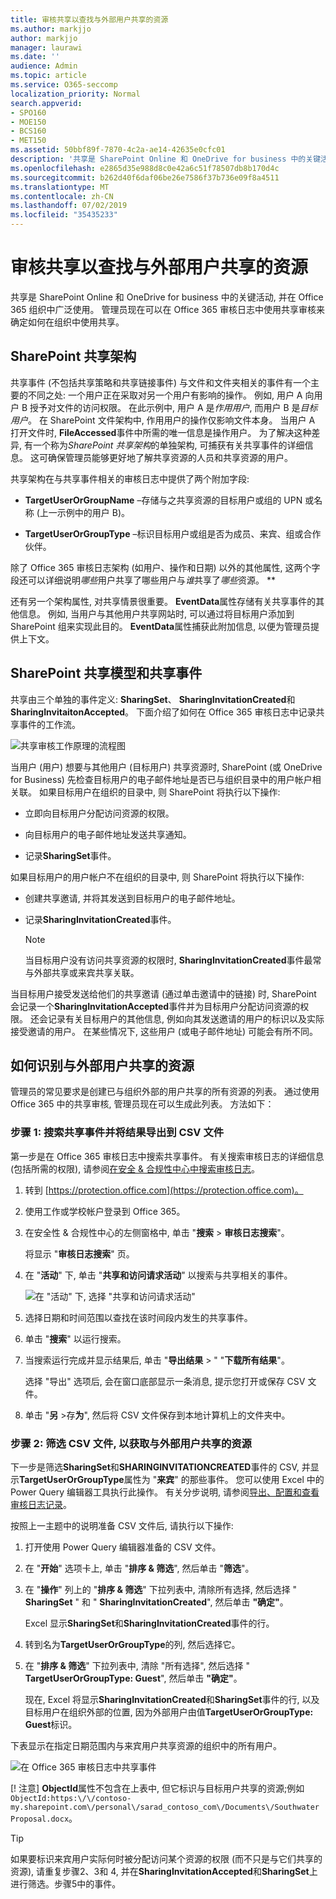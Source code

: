 ```yaml
---
title: 审核共享以查找与外部用户共享的资源
ms.author: markjjo
author: markjjo
manager: laurawi
ms.date: ''
audience: Admin
ms.topic: article
ms.service: O365-seccomp
localization_priority: Normal
search.appverid:
- SPO160
- MOE150
- BCS160
- MET150
ms.assetid: 50bbf89f-7870-4c2a-ae14-42635e0cfc01
description: '共享是 SharePoint Online 和 OneDrive for business 中的关键活动。 管理员现在可以在 Office 365 审核日志中使用共享审核来确定如何在组织中使用共享。 '
ms.openlocfilehash: e2865d35e988d8c0e42a6c51f78507db8b170d4c
ms.sourcegitcommit: b262d40f6daf06be26e7586f37b736e09f8a4511
ms.translationtype: MT
ms.contentlocale: zh-CN
ms.lasthandoff: 07/02/2019
ms.locfileid: "35435233"
---
```

# <a name="use-sharing-auditing-in-the-office-365-audit-log"></a>审核共享以查找与外部用户共享的资源

共享是 SharePoint Online 和 OneDrive for business 中的关键活动, 并在 Office 365 组织中广泛使用。 管理员现在可以在 Office 365 审核日志中使用共享审核来确定如何在组织中使用共享。 
  
## <a name="the-sharepoint-sharing-schema"></a>SharePoint 共享架构

共享事件 (不包括共享策略和共享链接事件) 与文件和文件夹相关的事件有一个主要的不同之处: 一个用户正在采取对另一个用户有影响的操作。 例如, 用户 A 向用户 B 授予对文件的访问权限。 在此示例中, 用户 A 是*作用用户*, 而用户 B 是*目标用户*。 在 SharePoint 文件架构中, 作用用户的操作仅影响文件本身。 当用户 A 打开文件时, **FileAccessed**事件中所需的唯一信息是操作用户。 为了解决这种差异, 有一个称为*SharePoint 共享架构*的单独架构, 可捕获有关共享事件的详细信息。 这可确保管理员能够更好地了解共享资源的人员和共享资源的用户。 
  
共享架构在与共享事件相关的审核日志中提供了两个附加字段: 
  
- **TargetUserOrGroupName** –存储与之共享资源的目标用户或组的 UPN 或名称 (上一示例中的用户 B)。 
    
- **TargetUserOrGroupType** –标识目标用户或组是否为成员、来宾、组或合作伙伴。 
    
除了 Office 365 审核日志架构 (如用户、操作和日期) 以外的其他属性, 这两个字段还可以详细说明*哪些*用户共享了哪些用户与*谁*共享了*哪些*资源。 ** 
  
还有另一个架构属性, 对共享情景很重要。 **EventData**属性存储有关共享事件的其他信息。 例如, 当用户与其他用户共享网站时, 可以通过将目标用户添加到 SharePoint 组来实现此目的。 **EventData**属性捕获此附加信息, 以便为管理员提供上下文。 

## <a name="the-sharepoint-sharing-model-and-sharing-events"></a>SharePoint 共享模型和共享事件

共享由三个单独的事件定义: **SharingSet**、 **SharingInvitationCreated**和**SharingInvitaitonAccepted**。 下面介绍了如何在 Office 365 审核日志中记录共享事件的工作流。 
  
![共享审核工作原理的流程图](media/d83dd40f-919b-484f-bfd6-5dc8de31bff6.png)
  
当用户 (用户) 想要与其他用户 (目标用户) 共享资源时, SharePoint (或 OneDrive for Business) 先检查目标用户的电子邮件地址是否已与组织目录中的用户帐户相关联。 如果目标用户在组织的目录中, 则 SharePoint 将执行以下操作:
  
-  立即向目标用户分配访问资源的权限。 
    
- 向目标用户的电子邮件地址发送共享通知。
    
- 记录**SharingSet**事件。 
    
 如果目标用户的用户帐户不在组织的目录中, 则 SharePoint 将执行以下操作: 
  
- 创建共享邀请, 并将其发送到目标用户的电子邮件地址。
    
- 记录**SharingInvitationCreated**事件。 
    
    > [!NOTE]
    > 当目标用户没有访问共享资源的权限时, **SharingInvitationCreated**事件最常与外部共享或来宾共享关联。 
  
当目标用户接受发送给他们的共享邀请 (通过单击邀请中的链接) 时, SharePoint 会记录一个**SharingInvitationAccepted**事件并为目标用户分配访问资源的权限。 还会记录有关目标用户的其他信息, 例如向其发送邀请的用户的标识以及实际接受邀请的用户。 在某些情况下, 这些用户 (或电子邮件地址) 可能会有所不同。 
  

  
## <a name="how-to-identify-resources-shared-with-external-users"></a>如何识别与外部用户共享的资源

管理员的常见要求是创建已与组织外部的用户共享的所有资源的列表。 通过使用 Office 365 中的共享审核, 管理员现在可以生成此列表。 方法如下：
  
### <a name="step-1-search-for-sharing-events-and-export-the-results-to-a-csv-file"></a>步骤 1: 搜索共享事件并将结果导出到 CSV 文件

第一步是在 Office 365 审核日志中搜索共享事件。 有关搜索审核日志的详细信息 (包括所需的权限), 请参阅[在安全 & 合规性中心中搜索审核日志](search-the-audit-log-in-security-and-compliance.md)。
  
1. 转到 [https://protection.office.com](https://protection.office.com)。
    
2. 使用工作或学校帐户登录到 Office 365。
    
3. 在安全性 & 合规性中心的左侧窗格中, 单击 "**搜索**  > **审核日志搜索**"。
    
    将显示 "**审核日志搜索**" 页。 
    
4. 在 "**活动**" 下, 单击 "**共享和访问请求活动**" 以搜索与共享相关的事件。 
    
    ![在 "活动" 下, 选择 "共享和访问请求活动"](media/46bb25b7-1eb2-4adf-903a-cc9ab58639f9.png)
  
5.  选择日期和时间范围以查找在该时间段内发生的共享事件。 
    
6. 单击 "**搜索**" 以运行搜索。 
    
7. 当搜索运行完成并显示结果后, 单击 "**导出结果** \> " "**下载所有结果**"。
    
    选择 "导出" 选项后, 会在窗口底部显示一条消息, 提示您打开或保存 CSV 文件。
    
8. 单击 "**另** \>存**为**", 然后将 CSV 文件保存到本地计算机上的文件夹中。 

### <a name="step-2-filter-the-csv-file-for-resources-shared-with-external-users"></a>步骤 2: 筛选 CSV 文件, 以获取与外部用户共享的资源

下一步是筛选**SharingSet**和**SHARINGINVITATIONCREATED**事件的 CSV, 并显示**TargetUserOrGroupType**属性为 "**来宾**" 的那些事件。 您可以使用 Excel 中的 Power Query 编辑器工具执行此操作。 有关分步说明, 请参阅[导出、配置和查看审核日志记录](export-view-audit-log-records.md)。 

按照上一主题中的说明准备 CSV 文件后, 请执行以下操作:
    
1. 打开使用 Power Query 编辑器准备的 CSV 文件。 

2. 在 "**开始**" 选项卡上, 单击 "**排序 & 筛选**", 然后单击 "**筛选**"。
    
3. 在 "**操作**" 列上的 "**排序 & 筛选**" 下拉列表中, 清除所有选择, 然后选择 " **SharingSet** " 和 " **SharingInvitationCreated**", 然后单击 **"确定"**。
    
    Excel 显示**SharingSet**和**SharingInvitationCreated**事件的行。 
    
4. 转到名为**TargetUserOrGroupType**的列, 然后选择它。 
    
5. 在 "**排序 & 筛选**" 下拉列表中, 清除 "所有选择", 然后选择 " **TargetUserOrGroupType: Guest**", 然后单击 **"确定"**。
    
    现在, Excel 将显示**SharingInvitationCreated**和**SharingSet**事件的行, 以及目标用户在组织外部的位置, 因为外部用户由值**TargetUserOrGroupType: Guest**标识。 
    
下表显示在指定日期范围内与来宾用户共享资源的组织中的所有用户。
  
![在 Office 365 审核日志中共享事件](media/0e0ecbe3-c794-4ca6-a2ca-63478fb3bb34.png)
  
[! 注意] **ObjectId**属性不包含在上表中, 但它标识与目标用户共享的资源;例如`ObjectId:https:\/\/contoso-my.sharepoint.com\/personal\/sarad_contoso_com\/Documents\/Southwater Proposal.docx`。
  
> [!TIP]
> 如果要标识来宾用户实际何时被分配访问某个资源的权限 (而不只是与它们共享的资源), 请重复步骤2、3和 4, 并在**SharingInvitationAccepted**和**SharingSet**上进行筛选。步骤5中的事件。 
